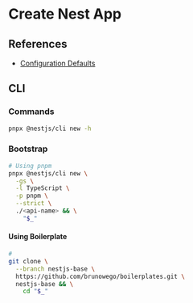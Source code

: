# Create Nest App

<!--
https://github.com/royib/clean-architecture-nestJS
-->

<!--
nest-env.d.ts
env.d.ts
-->

## References

- [Configuration Defaults](https://github.com/nestjs/nest-cli/blob/master/lib/configuration/defaults.ts)

## CLI

### Commands

```sh
pnpx @nestjs/cli new -h
```

### Bootstrap

```sh
# Using pnpm
pnpx @nestjs/cli new \
  -gs \
  -l TypeScript \
  -p pnpm \
  --strict \
  ./<api-name> && \
    "$_"
```

#### Using Boilerplate

```sh
#
git clone \
  --branch nestjs-base \
  https://github.com/brunowego/boilerplates.git \
  nestjs-base && \
    cd "$_"
```
